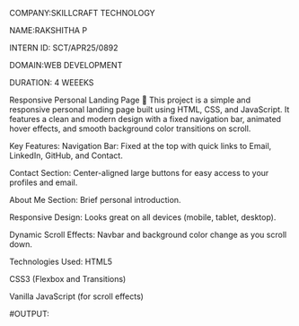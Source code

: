 COMPANY:SKILLCRAFT TECHNOLOGY

NAME:RAKSHITHA P

INTERN ID: SCT/APR25/0892

DOMAIN:WEB DEVELOPMENT

DURATION: 4 WEEEKS

Responsive Personal Landing Page 🚀
This project is a simple and responsive personal landing page built using HTML, CSS, and JavaScript.
It features a clean and modern design with a fixed navigation bar, animated hover effects, and smooth background color transitions on scroll.

Key Features:
Navigation Bar: Fixed at the top with quick links to Email, LinkedIn, GitHub, and Contact.

Contact Section: Center-aligned large buttons for easy access to your profiles and email.

About Me Section: Brief personal introduction.

Responsive Design: Looks great on all devices (mobile, tablet, desktop).

Dynamic Scroll Effects: Navbar and background color change as you scroll down.

Technologies Used:
HTML5

CSS3 (Flexbox and Transitions)

Vanilla JavaScript (for scroll effects)

#OUTPUT:

